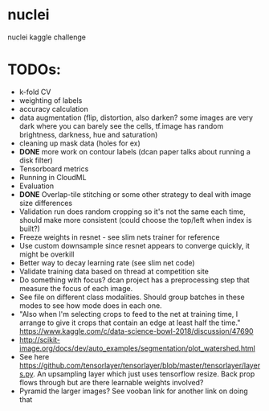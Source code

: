 # nuclei
nuclei kaggle challenge

# TODOs:

- k-fold CV
- weighting of labels
- accuracy calculation
- data augmentation (flip, distortion, also darken? some images are very dark where you can barely see the cells, tf.image has random brightness, darkness, hue and saturation)
- cleaning up mask data (holes for ex)
- **DONE** more work on contour labels (dcan paper talks about running a disk filter)
- Tensorboard metrics
- Running in CloudML
- Evaluation
- **DONE** Overlap-tile stitching or some other strategy to deal with image size differences
- Validation run does random cropping so it's not the same each time, should make more consistent (could choose the top/left when index is built?)
- Freeze weights in resnet - see slim nets trainer for reference
- Use custom downsample since resnet appears to converge quickly, it might be overkill
- Better way to decay learning rate (see slim net code)
- Validate training data based on thread at competition site
- Do something with focus? dcan project has a preprocessing step that measure the focus of each image.
- See file on different class modalities. Should group batches in these modes to see how mode does  in each one.
- "Also when I'm selecting crops to feed to the net at training time, I arrange to give it crops that contain an 
edge at least half the time." https://www.kaggle.com/c/data-science-bowl-2018/discussion/47690
- http://scikit-image.org/docs/dev/auto_examples/segmentation/plot_watershed.html
- See here https://github.com/tensorlayer/tensorlayer/blob/master/tensorlayer/layers.py. An upsampling layer which 
just uses tensorflow resize. Back prop flows through but are there learnable weights involved?
- Pyramid the larger images? See vooban link for another link on doing that
